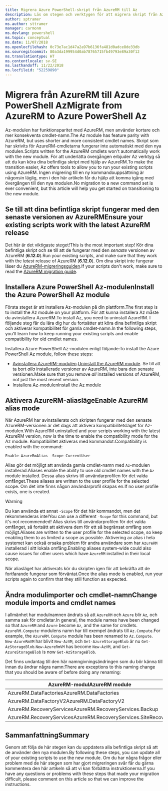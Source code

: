 ```yaml
---
title: Migrera Azure PowerShell-skript från AzureRM till Az
description: Läs om stegen och verktygen för att migrera skript från AzureRM-modulen till den nya Az-modulen.
author: sptramer
ms.author: sttramer
manager: carmonm
ms.devlang: powershell
ms.topic: conceptual
ms.date: 11/07/2018
ms.openlocfilehash: 0c73e7ac1d47a2a97b6136fa481d0adce8de33db
ms.sourcegitcommit: 80a3da199954d0ab78765715fb49793e89a30f12
ms.translationtype: HT
ms.contentlocale: sv-SE
ms.lasthandoff: 11/22/2018
ms.locfileid: "52259890"
---
```

# <a name="migrate-from-azurerm-to-azure-powershell-az"></a><span data-ttu-id="8bac0-103">Migrera från AzureRM till Azure PowerShell Az</span><span class="sxs-lookup"><span data-stu-id="8bac0-103">Migrate from AzureRM to Azure PowerShell Az</span></span>

<span data-ttu-id="8bac0-104">Az-modulen har funktionsparitet med AzureRM, men använder kortare och mer konsekventa cmdlet-namn.</span><span class="sxs-lookup"><span data-stu-id="8bac0-104">The Az module has feature parity with AzureRM, but uses shorter and more consistent cmdlet names.</span></span>
<span data-ttu-id="8bac0-105">Skript som har skrivits för AzureRM-cmdletarna fungerar inte automatiskt med den nya modulen.</span><span class="sxs-lookup"><span data-stu-id="8bac0-105">Scripts written for the AzureRM cmdlets won't automatically work with the new module.</span></span> <span data-ttu-id="8bac0-106">För att underlätta övergången erbjuder Az verktyg så att du kan köra dina befintliga skript med hjälp av AzureRM.</span><span class="sxs-lookup"><span data-stu-id="8bac0-106">To make the transition easier, Az offers tools to allow you to run your existing scripts using AzureRM.</span></span> <span data-ttu-id="8bac0-107">Ingen migrering till en ny kommandouppsättning är någonsin läglig, men i den här artikeln får du hjälp att komma igång med övergången till den nya modulen.</span><span class="sxs-lookup"><span data-stu-id="8bac0-107">No migration to a new command set is ever convenient, but this article will help you get started on transitioning to the new module.</span></span>

## <a name="ensure-your-existing-scripts-work-with-the-latest-azurerm-release"></a><span data-ttu-id="8bac0-108">Se till att dina befintliga skript fungerar med den senaste versionen av AzureRM</span><span class="sxs-lookup"><span data-stu-id="8bac0-108">Ensure your existing scripts work with the latest AzureRM release</span></span>

<span data-ttu-id="8bac0-109">Det här är det viktigaste steget!</span><span class="sxs-lookup"><span data-stu-id="8bac0-109">This is the most important step!</span></span> <span data-ttu-id="8bac0-110">Kör dina befintliga skript och se till att de fungerar med den _senaste_ versionen av AzureRM (__6.12.0__).</span><span class="sxs-lookup"><span data-stu-id="8bac0-110">Run your existing scripts, and make sure that they work with the _latest_ release of AzureRM (__6.12.0__).</span></span> <span data-ttu-id="8bac0-111">Om dina skript inte fungerar läser du [AzureRM-migreringsguiden](migration-guide.6.0.0.md).</span><span class="sxs-lookup"><span data-stu-id="8bac0-111">If your scripts don't work, make sure to read the [AzureRM migration guide](migration-guide.6.0.0.md).</span></span>

## <a name="install-the-azure-powershell-az-module"></a><span data-ttu-id="8bac0-112">Installera Azure PowerShell Az-modulen</span><span class="sxs-lookup"><span data-stu-id="8bac0-112">Install the Azure PowerShell Az module</span></span>

<span data-ttu-id="8bac0-113">Första steget är att installera Az-modulen på din plattform.</span><span class="sxs-lookup"><span data-stu-id="8bac0-113">The first step is to install the Az module on your platform.</span></span> <span data-ttu-id="8bac0-114">För att kunna installera Az måste du avinstallera AzureRM.</span><span class="sxs-lookup"><span data-stu-id="8bac0-114">To install Az, you need to uninstall AzureRM.</span></span>
<span data-ttu-id="8bac0-115">I följande steg får du lära dig hur du fortsätter att köra dina befintliga skript och aktiverar kompatibilitet för gamla cmdlet-namn.</span><span class="sxs-lookup"><span data-stu-id="8bac0-115">In the following steps, you'll learn how to keep running your existing scripts and enable compatibility for old cmdlet names.</span></span>

<span data-ttu-id="8bac0-116">Installera Azure PowerShell Az-modulen enligt följande:</span><span class="sxs-lookup"><span data-stu-id="8bac0-116">To install the Azure PowerShell Az module, follow these steps:</span></span>

* <span data-ttu-id="8bac0-117">[Avinstallera AzureRM-modulen](uninstall-azurerm-ps.md).</span><span class="sxs-lookup"><span data-stu-id="8bac0-117">[Uninstall the AzureRM module](uninstall-azurerm-ps.md).</span></span> <span data-ttu-id="8bac0-118">Se till att ta bort _alla_ installerade versioner av AzureRM, inte bara den senaste versionen.</span><span class="sxs-lookup"><span data-stu-id="8bac0-118">Make sure that you remove _all_ installed versions of AzureRM, not just the most recent version.</span></span>
* [<span data-ttu-id="8bac0-119">Installera Az-modulen</span><span class="sxs-lookup"><span data-stu-id="8bac0-119">Install the Az module</span></span>](install-az-ps.md)

## <a name="a-namealiasesenable-azurerm-alias-mode"></a><span data-ttu-id="8bac0-120"><a name="aliases"/>Aktivera AzureRM-aliasläge</span><span class="sxs-lookup"><span data-stu-id="8bac0-120"><a name="aliases"/>Enable AzureRM alias mode</span></span>

<span data-ttu-id="8bac0-121">När AzureRM har avinstallerats och skripten fungerar med den senaste AzureRM-versionen är det dags att aktivera kompatibilitetsläget för Az-modulen.</span><span class="sxs-lookup"><span data-stu-id="8bac0-121">With AzureRM uninstalled and your scripts working with the latest AzureRM version, now is the time to enable the compatibility mode for the Az module.</span></span> <span data-ttu-id="8bac0-122">Kompatibilitet aktiveras med kommandot:</span><span class="sxs-lookup"><span data-stu-id="8bac0-122">Compatibility is enabled with the command:</span></span>

```powershell-interactive
Enable-AzureRmAlias -Scope CurrentUser
```

<span data-ttu-id="8bac0-123">Alias gör det möjligt att använda gamla cmdlet-namn med `Az`-modulen installerad.</span><span class="sxs-lookup"><span data-stu-id="8bac0-123">Aliases enable the ability to use old cmdlet names with the `Az` module installed.</span></span> <span data-ttu-id="8bac0-124">Dessa alias skrivs till användarprofilen för det valda omfånget.</span><span class="sxs-lookup"><span data-stu-id="8bac0-124">These aliases are written to the user profile for the selected scope.</span></span> <span data-ttu-id="8bac0-125">Om det inte finns någon användarprofil skapas en.</span><span class="sxs-lookup"><span data-stu-id="8bac0-125">If no user profile exists, one is created.</span></span>

> [!WARNING]
>
> <span data-ttu-id="8bac0-126">Du kan använda ett annat `-Scope` för det här kommandot, men det rekommenderas inte!</span><span class="sxs-lookup"><span data-stu-id="8bac0-126">You can use a different `-Scope` for this command, but it's not recommended!</span></span> <span data-ttu-id="8bac0-127">Alias skrivs till användarprofilen för det valda omfånget, så fortsätt att aktivera dem för ett så begränsat omfång som möjligt.</span><span class="sxs-lookup"><span data-stu-id="8bac0-127">Aliases are written to the user profile for the selected scope, so keep enabling them to as limited a scope as possible.</span></span> <span data-ttu-id="8bac0-128">Aktivering av alias i hela systemet kan också orsaka problem för andra användare som har `AzureRM` installerad i sitt lokala omfång.</span><span class="sxs-lookup"><span data-stu-id="8bac0-128">Enabling aliases system-wide could also cause issues for other users which have `AzureRM` installed in their local scope.</span></span>

<span data-ttu-id="8bac0-129">När aliasläget har aktiverats kör du skripten igen för att bekräfta att de fortfarande fungerar som förväntat.</span><span class="sxs-lookup"><span data-stu-id="8bac0-129">Once the alias mode is enabled, run your scripts again to confirm that they still function as expected.</span></span> 

## <a name="change-module-imports-and-cmdlet-names"></a><span data-ttu-id="8bac0-130">Ändra modulimporter och cmdlet-namn</span><span class="sxs-lookup"><span data-stu-id="8bac0-130">Change module imports and cmdlet names</span></span>

<span data-ttu-id="8bac0-131">I allmänhet har modulnamnen ändrats så att `AzureRM` och `Azure` blir `Az`, och samma sak för cmdletar.</span><span class="sxs-lookup"><span data-stu-id="8bac0-131">In general, the module names have been changed so that `AzureRM` and `Azure` become `Az`, and the same for cmdlets.</span></span>
<span data-ttu-id="8bac0-132">`AzureRM.Compute`-modulens namn har till exempel ändrats till `Az.Compute`.</span><span class="sxs-lookup"><span data-stu-id="8bac0-132">For example, the `AzureRM.Compute` module has been renamed to `Az.Compute`.</span></span> <span data-ttu-id="8bac0-133">`New-AzureRmVM` har blivit `New-AzVM`, och `Get-AzureStorageBlob` är nu `Get-AzStorageBlob`.</span><span class="sxs-lookup"><span data-stu-id="8bac0-133">`New-AzureRmVM` has become `New-AzVM`, and `Get-AzureStorageBlob` is now `Get-AzStorageBlob`.</span></span>

<span data-ttu-id="8bac0-134">Det finns undantag till den här namngivningsändringen som du bör känna till innan du ändrar några namn:</span><span class="sxs-lookup"><span data-stu-id="8bac0-134">There are exceptions to this naming change that you should be aware of before doing any renaming:</span></span>

| <span data-ttu-id="8bac0-135">AzureRM-modul</span><span class="sxs-lookup"><span data-stu-id="8bac0-135">AzureRM module</span></span> | <span data-ttu-id="8bac0-136">Az-modul</span><span class="sxs-lookup"><span data-stu-id="8bac0-136">Az module</span></span> |
|----------------|-----------|
| <span data-ttu-id="8bac0-137">AzureRM.DataFactories</span><span class="sxs-lookup"><span data-stu-id="8bac0-137">AzureRM.DataFactories</span></span> | <span data-ttu-id="8bac0-138">Az.DataFactory</span><span class="sxs-lookup"><span data-stu-id="8bac0-138">Az.DataFactory</span></span> |
| <span data-ttu-id="8bac0-139">AzureRM.DataFactoryV2</span><span class="sxs-lookup"><span data-stu-id="8bac0-139">AzureRM.DataFactoryV2</span></span> | <span data-ttu-id="8bac0-140">Az.DataFactory</span><span class="sxs-lookup"><span data-stu-id="8bac0-140">Az.DataFactory</span></span> |
| <span data-ttu-id="8bac0-141">AzureRM.RecoveryServices</span><span class="sxs-lookup"><span data-stu-id="8bac0-141">AzureRM.RecoveryServices.Backup</span></span> | <span data-ttu-id="8bac0-142">Az.RecoveryServices</span><span class="sxs-lookup"><span data-stu-id="8bac0-142">Az.RecoveryServices</span></span> |
| <span data-ttu-id="8bac0-143">AzureRM.RecoveryServices</span><span class="sxs-lookup"><span data-stu-id="8bac0-143">AzureRM.RecoveryServices.SiteRecovery</span></span> | <span data-ttu-id="8bac0-144">Az.RecoveryServices</span><span class="sxs-lookup"><span data-stu-id="8bac0-144">Az.RecoveryServices</span></span> |

## <a name="summary"></a><span data-ttu-id="8bac0-145">Sammanfattning</span><span class="sxs-lookup"><span data-stu-id="8bac0-145">Summary</span></span>

<span data-ttu-id="8bac0-146">Genom att följa de här stegen kan du uppdatera alla befintliga skript så att de använder den nya modulen.</span><span class="sxs-lookup"><span data-stu-id="8bac0-146">By following these steps, you can update all of your existing scripts to use the new module.</span></span> <span data-ttu-id="8bac0-147">Om du har några frågor eller problem med de här stegen som har gjort migreringen svår får du gärna kommentera den här artikeln så att vi kan förbättra instruktionerna.</span><span class="sxs-lookup"><span data-stu-id="8bac0-147">If you have any questions or problems with these steps that made your migration difficult, please comment on this article so that we can improve the instructions.</span></span>